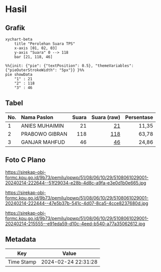 # Hasil

## Grafik

```mermaid
xychart-beta
    title "Perolehan Suara TPS"
    x-axis [01, 02, 03]
    y-axis "Suara" 0 --> 118
    bar [21, 118, 46]
```

```mermaid
%%{init: {"pie": {"textPosition": 0.5}, "themeVariables": {"pieOuterStrokeWidth": "5px"}} }%%
pie showData
    "1" : 21
    "2" : 118
    "3" : 46
```

## Tabel

| No. | Nama Paslon    | Suara | Suara (raw) | Persentase |
|:--- |:-------------- | -----:| -----------:| ----------:|
| 1   | ANIES MUHAIMIN | 21    | [21][p-1]   | 11,35      |
| 2   | PRABOWO GIBRAN | 118   | [118][p-2]  | 63,78      |
| 3   | GANJAR MAHFUD  | 46    | [46][p-3]   | 24,86      |


[p-1]: https://github.com/gigit-pemilu/pemilu-2024-51-bali/blob/main/pilpres/hitung-suara/sub/51-bali/sub/08-buleleng/sub/06-buleleng/sub/1029-kampung-baru/sub/001-tps/sub/paslon-1.txt
[p-2]: https://github.com/gigit-pemilu/pemilu-2024-51-bali/blob/main/pilpres/hitung-suara/sub/51-bali/sub/08-buleleng/sub/06-buleleng/sub/1029-kampung-baru/sub/001-tps/sub/paslon-2.txt
[p-3]: https://github.com/gigit-pemilu/pemilu-2024-51-bali/blob/main/pilpres/hitung-suara/sub/51-bali/sub/08-buleleng/sub/06-buleleng/sub/1029-kampung-baru/sub/001-tps/sub/paslon-3.txt

## Foto C Plano

https://sirekap-obj-formc.kpu.go.id/9b73/pemilu/ppwp/51/08/06/10/29/5108061029001-20240214-222644--51f29034-e28b-4d8c-a9fa-e3e0d1b0e665.jpg

https://sirekap-obj-formc.kpu.go.id/9b73/pemilu/ppwp/51/08/06/10/29/5108061029001-20240214-222444--47e5b37b-541c-4d07-8ca5-4cce8237680d.jpg

https://sirekap-obj-formc.kpu.go.id/9b73/pemilu/ppwp/51/08/06/10/29/5108061029001-20240214-215555--e91eda59-d10c-4eed-b540-a77a35062612.jpg


## Metadata

| Key        | Value               |
| ---------- | ------------------- |
| Time Stamp | 2024-02-24 22:31:28 |



